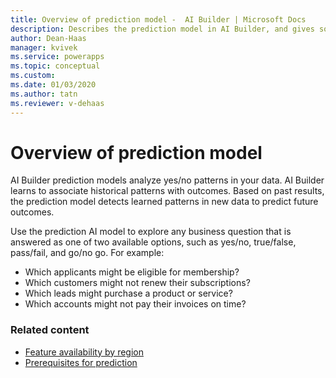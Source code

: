 ```yaml
---
title: Overview of prediction model -  AI Builder | Microsoft Docs
description: Describes the prediction model in AI Builder, and gives some examples of how you might use it.
author: Dean-Haas
manager: kvivek
ms.service: powerapps
ms.topic: conceptual
ms.custom: 
ms.date: 01/03/2020
ms.author: tatn
ms.reviewer: v-dehaas
---
```


# Overview of prediction model

AI Builder prediction models analyze yes/no patterns in your data. AI Builder learns to associate historical patterns with outcomes. Based on past results, the prediction model detects learned patterns in new data to predict future outcomes.

Use the prediction AI model to explore any business question that is answered as one of two available options, such as yes/no, true/false, pass/fail, and go/no go. For example:

- Which applicants might be eligible for membership?
- Which customers might not renew their subscriptions?
- Which leads might purchase a product or service?
- Which accounts might not pay their invoices on time?

### Related content

- [Feature availability by region](availability-region.md)
- [Prerequisites for prediction](prediction-prereq.md)
